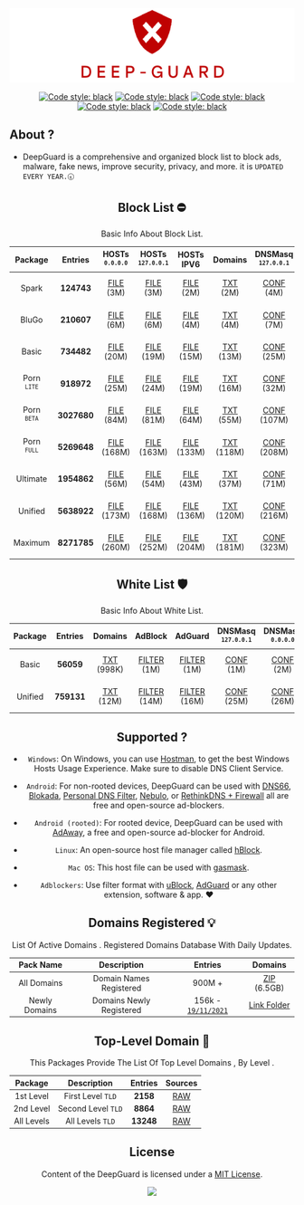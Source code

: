 
 <div align="center">

 ![Cover](https://raw.githubusercontent.com/VenexGit/DeepGuard/main/Logo.png)

</div>
 <div align="center">

<a href="https://github.com/VenexGit/DeepGuard/releases"><img alt="Code style: black" src="https://img.shields.io/badge/Version-1.1-orange.svg?longCache=true&style=flat-square"></a>
<a href="https://github.com/VenexGit/DeepGuard/releases"><img alt="Code style: black" src="https://img.shields.io/badge/Update-Nov 22, 2021-red.svg?longCache=true&style=flat-square"></a>
<a href="https://github.com/VenexGit/DeepGuard/releases"><img alt="Code style: black" src="https://img.shields.io/badge/Status-Official-green.svg?longCache=true&style=flat-square"></a>
<a href="https://github.com/VenexGit/DeepGuard/blob/main/LICENSE"><img alt="Code style: black" src="https://img.shields.io/badge/License-MIT-yellow.svg?longCache=true&style=flat-square"></a>
 <a href="https://t.me/WizVenex"><img alt="Code style: black" src="https://img.shields.io/badge/Telegram-Contact Me-blue.svg?longCache=true&style=flat-square"></a>


</div>

## About ? 
* DeepGuard is a comprehensive and organized block list to block ads, malware, fake news, improve security, privacy, and more. it is `UPDATED EVERY YEAR.🕣`
<div align="center">
<div align="center">


## Block List ​⛔️

Basic Info About Block List.

Package | Entries | HOSTs<br> <sup>`0.0.0.0`</sup> | HOSTs<br> <sup>`127.0.0.1`</sup> | HOSTs IPV6 | Domains | DNSMasq <br> <sup>`127.0.0.1`</sup>| DNSMasq <br> <sup>`0.0.0.0`</sup> | DNSMasq IPV6 | Magisk | Flashable | RPZ | AdBlock | AdGuard | Unbound | OneLine |
:-----------:|:-------:|:-----:|:----------:|:-------:|:-------:|:-------:|:------------:|:------:|:---------:|:---:|:-------:|:-------:|:-------:|:-------:|:-------:|
Spark | **124743** | [FILE](https://github.com/VenexGit/DeepGuard/releases/download/Spark/Hosts_0-0-0-0) (3M) | [FILE](https://github.com/VenexGit/DeepGuard/releases/download/Spark/Hosts_127-0-0-1) (3M) | [FILE](https://github.com/VenexGit/DeepGuard/releases/download/Spark/Hosts_Ipv6) (2M) | [TXT](https://github.com/VenexGit/DeepGuard/releases/download/Spark/Domains.txt) (2M) | [CONF](https://github.com/VenexGit/DeepGuard/releases/download/Spark/DnsMasq_0-0-0-0.conf) (4M) | [CONF](https://github.com/VenexGit/DeepGuard/releases/download/Spark/DnsMasq_127-0-0-1.conf) (4M) | [CONF IPV6](https://github.com/VenexGit/DeepGuard/releases/download/Spark/DnsMasq_Ipv6.conf) (4M) | [MAGISK](https://github.com/VenexGit/DeepGuard/releases/download/Spark/DeepGuard_Magisk.zip) (782K) | [TWRP](https://github.com/VenexGit/DeepGuard/releases/download/Spark/DeepGuard_Flashable.zip) (952K) | [TXT](https://github.com/VenexGit/DeepGuard/releases/download/Spark/Rpz.txt) (3M) | [FILTER](https://github.com/VenexGit/DeepGuard/releases/download/Spark/Adblock) (2M) | [FILTER](https://github.com/VenexGit/DeepGuard/releases/download/Spark/Adguard) (3M) | [CONF](https://github.com/VenexGit/DeepGuard/releases/download/Spark/Unbound.conf) (6M) | [TXT](https://github.com/VenexGit/DeepGuard/releases/download/Spark/One-Line.txt) (2M) |
BluGo | **210607** | [FILE](https://github.com/VenexGit/DeepGuard/releases/download/BluGo/Hosts_0-0-0-0) (6M) | [FILE](https://github.com/VenexGit/DeepGuard/releases/download/BluGo/Hosts_127-0-0-1) (6M) | [FILE](https://github.com/VenexGit/DeepGuard/releases/download/BluGo/Hosts_Ipv6) (4M) | [TXT](https://github.com/VenexGit/DeepGuard/releases/download/BluGo/Domains.txt) (4M) | [CONF](https://github.com/VenexGit/DeepGuard/releases/download/BluGo/DnsMasq_0-0-0-0.conf) (7M) | [CONF](https://github.com/VenexGit/DeepGuard/releases/download/BluGo/DnsMasq_127-0-0-1.conf) (8M) | [CONF IPV6](https://github.com/VenexGit/DeepGuard/releases/download/BluGo/DnsMasq_Ipv6.conf) (7M) | [MAGISK](https://github.com/VenexGit/DeepGuard/releases/download/BluGo/DeepGuard_Magisk.zip) (1M) | [TWRP](https://github.com/VenexGit/DeepGuard/releases/download/BluGo/DeepGuard_Flashable.zip) (1M) | [TXT](https://github.com/VenexGit/DeepGuard/releases/download/BluGo/Rpz.txt) (5M) | [FILTER](https://github.com/VenexGit/DeepGuard/releases/download/BluGo/Adblock) (4M) | [FILTER](https://github.com/VenexGit/DeepGuard/releases/download/BluGo/Adguard) (5M) | [CONF](https://github.com/VenexGit/DeepGuard/releases/download/BluGo/Unbound.conf) (10M) | [TXT](https://github.com/VenexGit/DeepGuard/releases/download/BluGo/One-Line.txt) (4M) |
Basic | **734482** | [FILE](https://github.com/VenexGit/DeepGuard/releases/download/Basic/Hosts_0-0-0-0) (20M) | [FILE](https://github.com/VenexGit/DeepGuard/releases/download/Basic/Hosts_127-0-0-1) (19M) | [FILE](https://github.com/VenexGit/DeepGuard/releases/download/Basic/Hosts_Ipv6) (15M) | [TXT](https://github.com/VenexGit/DeepGuard/releases/download/Basic/Domains.txt) (13M) | [CONF](https://github.com/VenexGit/DeepGuard/releases/download/Basic/DnsMasq_0-0-0-0.conf) (25M) | [CONF](https://github.com/VenexGit/DeepGuard/releases/download/Basic/DnsMasq_127-0-0-1.conf) (27M) | [CONF IPV6](https://github.com/VenexGit/DeepGuard/releases/download/Basic/DnsMasq_Ipv6.conf) (23M) | [MAGISK](https://github.com/VenexGit/DeepGuard/releases/download/Basic/DeepGuard_Magisk.zip) (3M) | [TWRP](https://github.com/VenexGit/DeepGuard/releases/download/Basic/DeepGuard_Flashable.zip) (3M) | [TXT](https://github.com/VenexGit/DeepGuard/releases/download/Basic/Rpz.txt) (18M) | [FILTER](https://github.com/VenexGit/DeepGuard/releases/download/Basic/Adblock) (15M) | [FILTER](https://github.com/VenexGit/DeepGuard/releases/download/Basic/Adguard) (16M) | [CONF](https://github.com/VenexGit/DeepGuard/releases/download/Basic/Unbound.conf) (35M) | [TXT](https://github.com/VenexGit/DeepGuard/releases/download/Basic/One-Line.txt) (12M) |
Porn <br> <sup>`LITE`</sup> | **918972** | [FILE](https://github.com/VenexGit/DeepGuard/releases/download/Porn_Lite/Hosts_0-0-0-0) (25M) | [FILE](https://github.com/VenexGit/DeepGuard/releases/download/Porn_Lite/Hosts_127-0-0-1) (24M) | [FILE](https://github.com/VenexGit/DeepGuard/releases/download/Porn_Lite/Hosts_Ipv6) (19M) | [TXT](https://github.com/VenexGit/DeepGuard/releases/download/Porn_Lite/Domains.txt) (16M) | [CONF](https://github.com/VenexGit/DeepGuard/releases/download/Porn_Lite/DnsMasq_0-0-0-0.conf) (32M) | [CONF](https://github.com/VenexGit/DeepGuard/releases/download/Porn_Lite/DnsMasq_127-0-0-1.conf) (34M) | [CONF IPV6](https://github.com/VenexGit/DeepGuard/releases/download/Porn_Lite/DnsMasq_Ipv6.conf) (29M) | [MAGISK](https://github.com/VenexGit/DeepGuard/releases/download/Porn_Lite/DeepGuard_Magisk.zip) (4M) | [TWRP](https://github.com/VenexGit/DeepGuard/releases/download/Porn_Lite/DeepGuard_Flashable.zip) (4M) | [TXT](https://github.com/VenexGit/DeepGuard/releases/download/Porn_Lite/Rpz.txt) (23M) | [FILTER](https://github.com/VenexGit/DeepGuard/releases/download/Porn_Lite/Adblock) (19M) | [FILTER](https://github.com/VenexGit/DeepGuard/releases/download/Porn_Lite/Adguard) (21M) | [CONF](https://github.com/VenexGit/DeepGuard/releases/download/Porn_Lite/Unbound.conf) (44M) | [TXT](https://github.com/VenexGit/DeepGuard/releases/download/Porn_Lite/One-Line.txt) (16M) |
Porn <br> <sup>`BETA`</sup> | **3027680** | [FILE](https://github.com/VenexGit/DeepGuard/releases/download/Porn_Beta/Hosts_0-0-0-0) (84M) | [FILE](https://github.com/VenexGit/DeepGuard/releases/download/Porn_Beta/Hosts_127-0-0-1) (81M) | [FILE](https://github.com/VenexGit/DeepGuard/releases/download/Porn_Beta/Hosts_Ipv6) (64M) | [TXT](https://github.com/VenexGit/DeepGuard/releases/download/Porn_Beta/Domains.txt) (55M) | [CONF](https://github.com/VenexGit/DeepGuard/releases/download/Porn_Beta/DnsMasq_0-0-0-0.conf) (107M) | [CONF](https://github.com/VenexGit/DeepGuard/releases/download/Porn_Beta/DnsMasq_127-0-0-1.conf) (113M) | [CONF IPV6](https://github.com/VenexGit/DeepGuard/releases/download/Porn_Beta/DnsMasq_Ipv6.conf) (95M) | [MAGISK](https://github.com/VenexGit/DeepGuard/releases/download/Porn_Beta/DeepGuard_Magisk.zip) (14M) | [TWRP](https://github.com/VenexGit/DeepGuard/releases/download/Porn_Beta/DeepGuard_Flashable.zip) (14M) | [TXT](https://github.com/VenexGit/DeepGuard/releases/download/Porn_Beta/Rpz.txt) (78M) | [FILTER](https://github.com/VenexGit/DeepGuard/releases/download/Porn_Beta/Adblock) (64M) | [FILTER](https://github.com/VenexGit/DeepGuard/releases/download/Porn_Beta/Adguard) (69M) | [CONF](https://github.com/VenexGit/DeepGuard/releases/download/Porn_Beta/Unbound.conf) (147M) | [TXT](https://github.com/VenexGit/DeepGuard/releases/download/Porn_Beta/One-Line.txt) (52M) |
Porn <br> <sup>`FULL`</sup> | **5269648** | [FILE](https://github.com/VenexGit/DeepGuard/releases/download/Porn_Full/Hosts_0-0-0-0) (168M) | [FILE](https://github.com/VenexGit/DeepGuard/releases/download/Porn_Full/Hosts_127-0-0-1) (163M) | [FILE](https://github.com/VenexGit/DeepGuard/releases/download/Porn_Full/Hosts_Ipv6) (133M) | [TXT](https://github.com/VenexGit/DeepGuard/releases/download/Porn_Full/Domains.txt) (118M) | [CONF](https://github.com/VenexGit/DeepGuard/releases/download/Porn_Full/DnsMasq_0-0-0-0.conf) (208M) | [CONF](https://github.com/VenexGit/DeepGuard/releases/download/Porn_Full/DnsMasq_127-0-0-1.conf) (218M) | [CONF IPV6](https://github.com/VenexGit/DeepGuard/releases/download/Porn_Full/DnsMasq_Ipv6.conf) (188M) | [MAGISK](https://github.com/VenexGit/DeepGuard/releases/download/Porn_Full/DeepGuard_Magisk.zip) (21M) | [TWRP](https://github.com/VenexGit/DeepGuard/releases/download/Porn_Full/DeepGuard_Flashable.zip) (21M) | [TXT](https://github.com/VenexGit/DeepGuard/releases/download/Porn_Full/Rpz.txt) (158M) | [FILTER](https://github.com/VenexGit/DeepGuard/releases/download/Porn_Full/Adblock) (133M) | [FILTER](https://github.com/VenexGit/DeepGuard/releases/download/Porn_Full/Adguard) (143M) | [CONF](https://github.com/VenexGit/DeepGuard/releases/download/Porn_Full/Unbound.conf) (279M) | [TXT](https://github.com/VenexGit/DeepGuard/releases/download/Porn_Full/One-Line.txt) (113M) |
Ultimate | **1954862** | [FILE](https://github.com/VenexGit/DeepGuard/releases/download/Ultimate/Hosts_0-0-0-0) (56M) | [FILE](https://github.com/VenexGit/DeepGuard/releases/download/Ultimate/Hosts_127-0-0-1) (54M) | [FILE](https://github.com/VenexGit/DeepGuard/releases/download/Ultimate/Hosts_Ipv6) (43M) | [TXT](https://github.com/VenexGit/DeepGuard/releases/download/Ultimate/Domains.txt) (37M) | [CONF](https://github.com/VenexGit/DeepGuard/releases/download/Ultimate/DnsMasq_0-0-0-0.conf) (71M) | [CONF](https://github.com/VenexGit/DeepGuard/releases/download/Ultimate/DnsMasq_127-0-0-1.conf) (75M) | [CONF IPV6](https://github.com/VenexGit/DeepGuard/releases/download/Ultimate/DnsMasq_Ipv6.conf) (63M) | [MAGISK](https://github.com/VenexGit/DeepGuard/releases/download/Ultimate/DeepGuard_Magisk.zip) (10M) | [TWRP](https://github.com/VenexGit/DeepGuard/releases/download/Ultimate/DeepGuard_Flashable.zip) (10M) | [TXT](https://github.com/VenexGit/DeepGuard/releases/download/Ultimate/Rpz.txt) (52M) | [FILTER](https://github.com/VenexGit/DeepGuard/releases/download/Ultimate/Adblock) (43M) | [FILTER](https://github.com/VenexGit/DeepGuard/releases/download/Ultimate/Adguard) (47M) | [CONF](https://github.com/VenexGit/DeepGuard/releases/download/Ultimate/Unbound.conf) (97M) | [TXT](https://github.com/VenexGit/DeepGuard/releases/download/Ultimate/One-Line.txt) (35M) |
Unified | **5638922** | [FILE](https://github.com/VenexGit/DeepGuard/releases/download/Unified/Hosts_0-0-0-0) (173M) | [FILE](https://github.com/VenexGit/DeepGuard/releases/download/Unified/Hosts_127-0-0-1) (168M) | [FILE](https://github.com/VenexGit/DeepGuard/releases/download/Unified/Hosts_Ipv6) (136M) | [TXT](https://github.com/VenexGit/DeepGuard/releases/download/Unified/Domains.txt) (120M) | [CONF](https://github.com/VenexGit/DeepGuard/releases/download/Unified/DnsMasq_0-0-0-0.conf) (216M) | [CONF](https://github.com/VenexGit/DeepGuard/releases/download/Unified/DnsMasq_127-0-0-1.conf) (227M) | [CONF IPV6](https://github.com/VenexGit/DeepGuard/releases/download/Unified/DnsMasq_Ipv6.conf) (195M) | [MAGISK](https://github.com/VenexGit/DeepGuard/releases/download/Unified/DeepGuard_Magisk.zip) (27M) | [TWRP](https://github.com/VenexGit/DeepGuard/releases/download/Unified/DeepGuard_Flashable.zip) (27M) | [TXT](https://github.com/VenexGit/DeepGuard/releases/download/Unified/Rpz.txt) (163M) | [FILTER](https://github.com/VenexGit/DeepGuard/releases/download/Unified/Adblock) (136M) | [FILTER](https://github.com/VenexGit/DeepGuard/releases/download/Unified/Adguard) (147M) | [CONF](https://github.com/VenexGit/DeepGuard/releases/download/Unified/Unbound.conf) (292M) | [TXT](https://github.com/VenexGit/DeepGuard/releases/download/Unified/One-Line.txt) (114M) |
Maximum | **8271785** | [FILE](https://github.com/VenexGit/DeepGuard/releases/download/Maximum/Hosts_0-0-0-0) (260M) | [FILE](https://github.com/VenexGit/DeepGuard/releases/download/Maximum/Hosts_127-0-0-1) (252M) | [FILE](https://github.com/VenexGit/DeepGuard/releases/download/Maximum/Hosts_Ipv6) (204M) | [TXT](https://github.com/VenexGit/DeepGuard/releases/download/Maximum/Domains.txt) (181M) | [CONF](https://github.com/VenexGit/DeepGuard/releases/download/Maximum/DnsMasq_0-0-0-0.conf) (323M) | [CONF](https://github.com/VenexGit/DeepGuard/releases/download/Maximum/DnsMasq_127-0-0-1.conf) (338M) | [CONF IPV6](https://github.com/VenexGit/DeepGuard/releases/download/Maximum/DnsMasq_Ipv6.conf) (291M) | [MAGISK](https://github.com/VenexGit/DeepGuard/releases/download/Maximum/DeepGuard_Magisk.zip) (37M) | [TWRP](https://github.com/VenexGit/DeepGuard/releases/download/Maximum/DeepGuard_Flashable.zip) (38M) | [TXT](https://github.com/VenexGit/DeepGuard/releases/download/Maximum/Rpz.txt) (244M) | [FILTER](https://github.com/VenexGit/DeepGuard/releases/download/Maximum/Adblock) (204M) | [FILTER](https://github.com/VenexGit/DeepGuard/releases/download/Maximum/Adguard) (220M) | [CONF](https://github.com/VenexGit/DeepGuard/releases/download/Maximum/Unbound.conf) (433M) | [TXT](https://github.com/VenexGit/DeepGuard/releases/download/Maximum/One-Line.txt) (173M) |
 


## White List 🛡

Basic Info About White List.

| Package | Entries | Domains | AdBlock | AdGuard | DNSMasq <br> <sup>`127.0.0.1`</sup> | DNSMasq <br> <sup>`0.0.0.0`</sup> | DNSMasq IPV6 | Unbound | RPZ | OneLine |
|:-------:|:-------:|:-------:|:-------:|:-------:|:-------:|:------------:|:-------:|:---:|:-------:|:-------:|
Basic | **56059**  | [TXT](https://github.com/VenexGit/DeepGuard/releases/download/WT-Basic/Domains.txt) (998K) | [FILTER](https://github.com/VenexGit/DeepGuard/releases/download/WT-Basic/Adblock) (1M) | [FILTER](https://github.com/VenexGit/DeepGuard/releases/download/WT-Basic/Adguard) (1M) | [CONF](https://github.com/VenexGit/DeepGuard/releases/download/WT-Basic/DnsMasq_0-0-0-0.conf) (1M) | [CONF](https://github.com/VenexGit/DeepGuard/releases/download/WT-Basic/DnsMasq_127-0-0-1.conf) (2M) | [CONF IPV6](https://github.com/VenexGit/DeepGuard/releases/download/WT-Basic/DnsMasq_Ipv6.conf) (1M) | [CONF](https://github.com/VenexGit/DeepGuard/releases/download/WT-Basic/Unbound.conf) (2M) | [TXT](https://github.com/VenexGit/DeepGuard/releases/download/WT-Basic/Rpz.txt) (1M) | [TXT](https://github.com/VenexGit/DeepGuard/releases/download/WT-Basic/One-Line.txt) (944K) |
Unified | **759131**  | [TXT](https://github.com/VenexGit/DeepGuard/releases/download/WT-Unified/Domains.txt) (12M) | [FILTER](https://github.com/VenexGit/DeepGuard/releases/download/WT-Unified/Adblock) (14M) | [FILTER](https://github.com/VenexGit/DeepGuard/releases/download/WT-Unified/Adguard) (16M) | [CONF](https://github.com/VenexGit/DeepGuard/releases/download/WT-Unified/DnsMasq_0-0-0-0.conf) (25M) | [CONF](https://github.com/VenexGit/DeepGuard/releases/download/WT-Unified/DnsMasq_127-0-0-1.conf) (26M) | [CONF IPV6](https://github.com/VenexGit/DeepGuard/releases/download/WT-Unified/DnsMasq_Ipv6.conf) (22M) | [CONF](https://github.com/VenexGit/DeepGuard/releases/download/WT-Unified/Unbound.conf) (35M) | [TXT](https://github.com/VenexGit/DeepGuard/releases/download/WT-Unified/Rpz.txt) (18M) | [TXT](https://github.com/VenexGit/DeepGuard/releases/download/WT-Unified/One-Line.txt) (11M) |Unified | **758238**  | [TXT](https://github.com/VenexGit/DeepGuard/releases/download/WT-Unified/Domains.txt) (12M) | [FILTER](https://github.com/VenexGit/DeepGuard/releases/download/WT-Unified/Adblock) (14M) | [FILTER](https://github.com/VenexGit/DeepGuard/releases/download/WT-Unified/Adguard) (16M) | [CONF](https://github.com/VenexGit/DeepGuard/releases/download/WT-Unified/DnsMasq_0-0-0-0.conf) (25M) | [CONF](https://github.com/VenexGit/DeepGuard/releases/download/WT-Unified/DnsMasq_127-0-0-1.conf) (26M) | [CONF IPV6](https://github.com/VenexGit/DeepGuard/releases/download/WT-Unified/DnsMasq_Ipv6.conf) (22M) | [CONF](https://github.com/VenexGit/DeepGuard/releases/download/WT-Unified/Unbound.conf) (35M) | [TXT](https://github.com/VenexGit/DeepGuard/releases/download/WT-Unified/Rpz.txt) (18M) | [TXT](https://github.com/VenexGit/DeepGuard/releases/download/WT-Unified/One-Line.txt) (11M) |

</div>

## Supported ?

* `Windows`: On Windows, you can use [Hostman](http://www.abelhadigital.com/hostsman/), to get the best Windows Hosts Usage Experience. Make sure to disable DNS Client Service.       
     
* `Android`: For non-rooted devices, DeepGuard can be used with [DNS66](https://f-droid.org/en/packages/org.jak_linux.dns66/), [Blokada](https://f-droid.org/en/packages/org.blokada.alarm/), [Personal DNS Filter](https://www.zenz-solutions.de/personaldnsfilter/), [Nebulo](https://github.com/Ch4t4r/Nebulo), or [RethinkDNS + Firewall](https://github.com/celzero/rethink-app) all are free and open-source ad-blockers.     
     
* `Android (rooted)`: For rooted device, DeepGuard can be used with [AdAway](https://f-droid.org/en/packages/org.adaway/), a free and open-source ad-blocker for Android.    
     
* `Linux`: An open-source host file manager called [hBlock](https://github.com/hectorm/hBlock).   
       
* `Mac OS`: This host file can be used with [gasmask](https://github.com/2ndalpha/gasmask).    
   
* `Adblockers`: Use filter format with [uBlock](https://github.com/gorhill/uBlock), [AdGuard](https://adguard.com/en/welcome.html) or any other extension, software & app. ♥️


<div align="center">

## Domains Registered 💡

  List Of Active Domains . Registered Domains Database With Daily Updates.

| Pack Name | Description | Entries | Domains |
|:---------:|:-----------:|:------------:|:-----------:|
All Domains | Domain Names Registered | 900M + | [ZIP](https://u.pcloud.link/publink/show?code=kZr7HGXZSEAVwU5CNJRCr6gyvxAhNfB0dsC7 ) (6.5GB) |
Newly Domains | Domains Newly Registered | 156k - [`19/11/2021`](https://raw.githubusercontent.com/VenexGit/DeepGuard/main/1%20-%20Domains%20Registered/2021-11-19.txt) | [Link Folder](https://github.com/VenexGit/DeepGuard/tree/main/1%20-%20Domains%20Registered)  |

## Top-Level Domain 🎈

This Packages Provide The List Of Top Level Domains , By Level .

| Package | Description | Entries | Sources |
|:---------:|:-------------:|:--------:|:--------:| 
1st Level | First Level `TLD` |**2158**| [RAW](https://raw.githubusercontent.com/VenexGit/DeepGuard/main/2%20-%20TLD/First%20LeveL.txt) |
2nd Level | Second Level `TLD` | **8864** | [RAW](https://raw.githubusercontent.com/VenexGit/DeepGuard/main/2%20-%20TLD/Second%20LeveL.txt)  |
All Levels | All Levels `TLD` | **13248** | [RAW](https://raw.githubusercontent.com/VenexGit/DeepGuard/main/2%20-%20TLD/All%20LeveL.txt) |

</div>



## License

Content of the DeepGuard is licensed under a [MIT License](https://github.com/VenexGit/DeepGuard/blob/main/LICENSE).

<p align="center"><a href="https://paypal.me/WizVenex" target="_blank"><img src="https://img.shields.io/badge/PAYPAL-SUPPORT--ME-blue?logo=paypal&logoColor=white&style=for-the-badge"></a><p><p align="center"></a><p>
